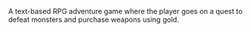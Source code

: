 A text-based RPG adventure game where the player goes on a quest to defeat monsters and purchase weapons using gold.
